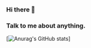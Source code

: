 ### Hi there 👋

### Talk to me about anything.


[![Anurag's GitHub stats](https://github-readme-stats.vercel.app/api?username=uppercuut)]

<!--
[![Anurag's GitHub stats](https://github-readme-stats.vercel.app/api?username=uppercuut)](https://github.com/anuraghazra/github-readme-stats)
**uppercuut/uppercuut** is a ✨ _special_ ✨ repository because its `README.md` (this file) appears on your GitHub profile.

Here are some ideas to get you started:

- 🔭 I’m currently working on ...
- 🌱 I’m currently learning ...
- 👯 I’m looking to collaborate on ...
- 🤔 I’m looking for help with ...
- 💬 Ask me about ...
- 📫 How to reach me: ...
- 😄 Pronouns: ...
- ⚡ Fun fact: ...
-->
